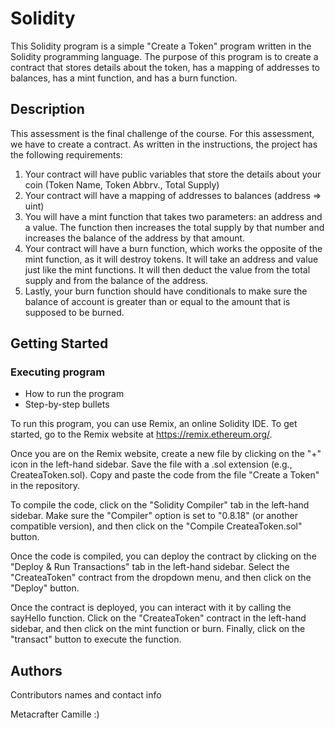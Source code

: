 # Solidity

This Solidity program is a simple "Create a Token" program written in the Solidity programming language. The purpose of this program is to create a contract that  stores details about the token, has a mapping of addresses to balances, has a mint function, and has a burn function.

## Description

This assessment is the final challenge of the course. For this assessment, we have to create a contract. As written in the instructions, the project has the following requirements:

1. Your contract will have public variables that store the details about your coin (Token Name, Token Abbrv., Total Supply)
2. Your contract will have a mapping of addresses to balances (address => uint)
3. You will have a mint function that takes two parameters: an address and a value. The function then increases the total supply by that number and increases the balance of the address by that amount.
4. Your contract will have a burn function, which works the opposite of the mint function, as it will destroy tokens. It will take an address and value just like the mint functions. It will then deduct the value from the total supply and from the balance of the address.
5. Lastly, your burn function should have conditionals to make sure the balance of account is greater than or equal to the amount that is supposed to be burned.

## Getting Started

### Executing program

* How to run the program
* Step-by-step bullets

To run this program, you can use Remix, an online Solidity IDE. To get started, go to the Remix website at https://remix.ethereum.org/.

Once you are on the Remix website, create a new file by clicking on the "+" icon in the left-hand sidebar. Save the file with a .sol extension (e.g., CreateaToken.sol). Copy and paste the code from the file "Create a Token" in the repository.

To compile the code, click on the "Solidity Compiler" tab in the left-hand sidebar. Make sure the "Compiler" option is set to "0.8.18" (or another compatible version), and then click on the "Compile CreateaToken.sol" button.

Once the code is compiled, you can deploy the contract by clicking on the "Deploy & Run Transactions" tab in the left-hand sidebar. Select the "CreateaToken" contract from the dropdown menu, and then click on the "Deploy" button.

Once the contract is deployed, you can interact with it by calling the sayHello function. Click on the "CreateaToken" contract in the left-hand sidebar, and then click on the mint function or burn. Finally, click on the "transact" button to execute the function.

## Authors

Contributors names and contact info

Metacrafter Camille :)
